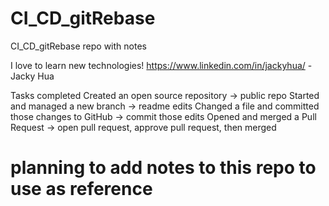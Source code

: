 # CI_CD_gitRebase
CI_CD_gitRebase
repo with notes

I love to learn new technologies! 
https://www.linkedin.com/in/jackyhua/
-Jacky Hua

Tasks completed
Created an open source repository -> public repo
Started and managed a new branch -> readme edits
Changed a file and committed those changes to GitHub -> commit those edits
Opened and merged a Pull Request -> open pull request, approve pull request, then merged

# planning to add notes to this repo to use as reference
